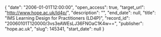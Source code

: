 {
  "date": "2006-01-01T12:00:00", 
  "open_access": true, 
  "target_url": "http://www.hope.ac.uk/ld4p/", 
  "description": "", 
  "end_date": null, 
  "title": "IMS Learning Design for Practitioners (LD4P)", 
  "record_id": "20060101T120000/3vs3eAWEsLJ36FNOaC1K4w==", 
  "publisher": "hope.ac.uk", 
  "slug": 145341, 
  "start_date": null
}


